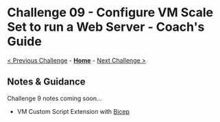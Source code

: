 # Challenge 09 - Configure VM Scale Set to run a Web Server - Coach's Guide

[< Previous Challenge](./Solution-08.md) - **[Home](./README.md)** - [Next Challenge >](./Solution-10.md)

## Notes & Guidance

Challenge 9 notes coming soon...

- VM Custom Script Extension with [Bicep](https://github.com/Azure/bicep/blob/dbd360c5c971a79480f23bc7276ea3382a89aa63/docs/examples/201/vm-windows-with-custom-script-extension/README.md)
